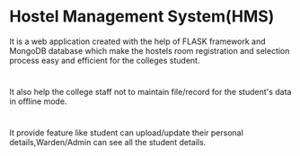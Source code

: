 # Hostel Management System(HMS)
It is a web application created with the help of FLASK framework and MongoDB database which make the hostels room registration and selection process easy and efficient for the colleges student.
#
It also help the college staff not to maintain file/record for the student's data in offline mode.
#
It provide feature like student can upload/update their personal details,Warden/Admin can see all the student details. 

